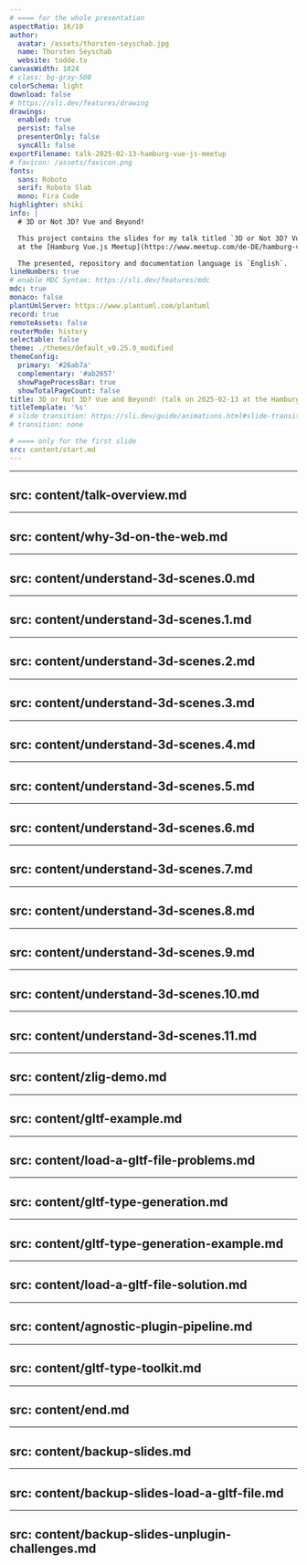 ```yaml
---
# ==== for the whole presentation
aspectRatio: 16/10
author:
  avatar: /assets/thorsten-seyschab.jpg
  name: Thorsten Seyschab
  website: todde.tv
canvasWidth: 1024
# class: bg-gray-500
colorSchema: light
download: false
# https://sli.dev/features/drawing
drawings:
  enabled: true
  persist: false
  presenterOnly: false
  syncAll: false
exportFilename: talk-2025-02-13-hamburg-vue-js-meetup
# favicon: /assets/favicon.png
fonts:
  sans: Roboto
  serif: Roboto Slab
  mono: Fira Code
highlighter: shiki
info: |
  # 3D or Not 3D? Vue and Beyond!

  This project contains the slides for my talk titled `3D or Not 3D? Vue and Beyond!` on 2025-02-13
  at the [Hamburg Vue.js Meetup](https://www.meetup.com/de-DE/hamburg-vue-js-meetup/events/305791383/) in Hamburg.

  The presented, repository and documentation language is `English`.
lineNumbers: true
# enable MDC Syntax: https://sli.dev/features/mdc
mdc: true
monaco: false
plantUmlServer: https://www.plantuml.com/plantuml
record: true
remoteAssets: false
routerMode: history
selectable: false
theme: ./themes/default_v0.25.0_modified
themeConfig:
  primary: '#26ab7a'
  complementary: '#ab2657'
  showPageProcessBar: true
  showTotalPageCount: false
title: 3D or Not 3D? Vue and Beyond! (talk on 2025-02-13 at the Hamburg Vue.js Meetup in Hamburg.)
titleTemplate: '%s'
# slide transition: https://sli.dev/guide/animations.html#slide-transitions
# transition: none

# ==== only for the first slide
src: content/start.md
---
```


---
src: content/talk-overview.md
---

---
src: content/why-3d-on-the-web.md
---

---
src: content/understand-3d-scenes.0.md
---

---
src: content/understand-3d-scenes.1.md
---

---
src: content/understand-3d-scenes.2.md
---

---
src: content/understand-3d-scenes.3.md
---

---
src: content/understand-3d-scenes.4.md
---

---
src: content/understand-3d-scenes.5.md
---

---
src: content/understand-3d-scenes.6.md
---

---
src: content/understand-3d-scenes.7.md
---

---
src: content/understand-3d-scenes.8.md
---

---
src: content/understand-3d-scenes.9.md
---

---
src: content/understand-3d-scenes.10.md
---

---
src: content/understand-3d-scenes.11.md
---

---
src: content/zlig-demo.md
---

---
src: content/gltf-example.md
---

---
src: content/load-a-gltf-file-problems.md
---

---
src: content/gltf-type-generation.md
---

---
src: content/gltf-type-generation-example.md
---

---
src: content/load-a-gltf-file-solution.md
---

---
src: content/agnostic-plugin-pipeline.md
---

---
src: content/gltf-type-toolkit.md
---

---
src: content/end.md
---

---
src: content/backup-slides.md
---

---
src: content/backup-slides-load-a-gltf-file.md
---

---
src: content/backup-slides-unplugin-challenges.md
---
